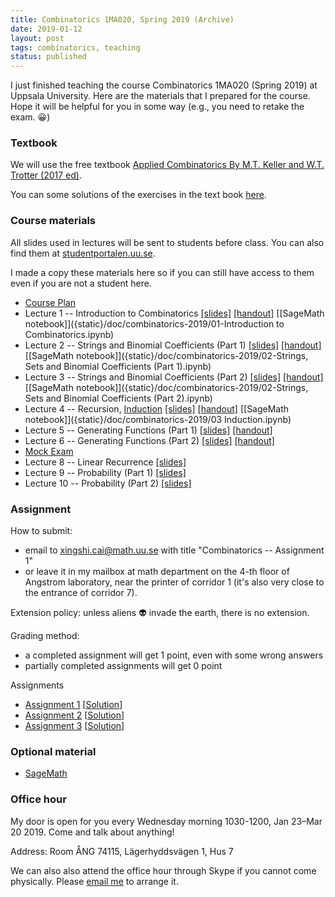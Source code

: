 ```yaml
---
title: Combinatorics 1MA020, Spring 2019 (Archive)
date: 2019-01-12
layout: post
tags: combinatorics, teaching
status: published
---
```


I just finished teaching the course Combinatorics 1MA020 (Spring 2019) at Uppsala University. Here are the
materials that I prepared for the course. Hope it will be helpful for you in some way (e.g., you
need to retake the exam. 😀)

### Textbook

We will use the free textbook [Applied Combinatorics By M.T. Keller and W.T. Trotter (2017 ed)](https://www.rellek.net/appcomb/). 

You can some solutions of the exercises in the text book [here](https://people.math.gatech.edu/~trotter/math-3012/toppage.html).

### Course materials

All slides used in lectures will be sent to students before class.
You can also find them at [studentportalen.uu.se](https://studentportalen.uu.se).

I made a copy these materials here so if you can still have access to them even if you are not a
student here.


* [Course Plan]({static}/doc/combinatorics-2019/course-plan.pdf)
* Lecture 1 -- Introduction to Combinatorics [\[slides\]]({static}/doc/combinatorics-2019/lecture-1.pdf) [\[handout\]]({static}/doc/combinatorics-2019/lecture-1-handout.pdf) [\[SageMath notebook\]]({static}/doc/combinatorics-2019/01-Introduction to Combinatorics.ipynb)
* Lecture 2 -- Strings and Binomial Coefficients (Part 1) [\[slides\]]({static}/doc/combinatorics-2019/lecture-2.pdf) [\[handout\]]({static}/doc/combinatorics-2019/lecture-2-handout.pdf) [\[SageMath notebook\]]({static}/doc/combinatorics-2019/02-Strings, Sets and Binomial Coefficients (Part 1).ipynb)
* Lecture 3 -- Strings and Binomial Coefficients (Part 2) [\[slides\]]({static}/doc/combinatorics-2019/lecture-3.pdf) [\[handout\]]({static}/doc/combinatorics-2019/lecture-3-handout.pdf) [\[SageMath notebook\]]({static}/doc/combinatorics-2019/02-Strings, Sets and Binomial Coefficients (Part 2).ipynb)
* Lecture 4 -- Recursion, [Induction](https://www.smbc-comics.com/comic/proof) [\[slides\]]({static}/doc/combinatorics-2019/lecture-4.pdf) [\[handout\]]({static}/doc/combinatorics-2019/lecture-4-handout.pdf) [\[SageMath notebook\]]({static}/doc/combinatorics-2019/03 Induction.ipynb)
* Lecture 5 -- Generating Functions (Part 1) [\[slides\]]({static}/doc/combinatorics-2019/lecture-5.pdf) [\[handout\]]({static}/doc/combinatorics-2019/lecture-5-handout.pdf)
* Lecture 6 -- Generating Functions (Part 2) [\[slides\]]({static}/doc/combinatorics-2019/lecture-6.pdf) [\[handout\]]({static}/doc/combinatorics-2019/lecture-6-handout.pdf)
* [Mock Exam]({static}/doc/combinatorics-2019/mock-exam.pdf)
* Lecture 8 -- Linear Recurrence [\[slides\]]({static}/doc/combinatorics-2019/lecture-8.pdf)
* Lecture 9 -- Probability (Part 1) [\[slides\]]({static}/doc/combinatorics-2019/lecture-9.pdf)
* Lecture 10 -- Probability (Part 2) [\[slides\]]({static}/doc/combinatorics-2019/lecture-10.pdf)

### Assignment

How to submit:

* email to [xingshi.cai@math.uu.se](mailto:xingshi.cai@math.uu.se) with title "Combinatorics -- Assignment 1"
* or leave it in my mailbox at math department on the 4-th floor of Angstrom laboratory, near the printer of corridor 1 (it's also very close to the entrance of corridor 7).

Extension policy: unless aliens 👽 invade the earth, there is no extension.

Grading method:

* a completed assignment will get 1 point, even with some wrong answers
* partially completed assignments will get 0 point

Assignments

* [Assignment 1]({static}/doc/combinatorics-2019/assignment-1.pdf) \[[Solution]({static}/doc/combinatorics-2019/assignment-1-solution.pdf)\]
* [Assignment 2]({static}/doc/combinatorics-2019/assignment-2.pdf) \[[Solution]({static}/doc/combinatorics-2019/assignment-2-solution.pdf)\]
* [Assignment 3]({static}/doc/combinatorics-2019/assignment-3.pdf) \[[Solution]({static}/doc/combinatorics-2019/assignment-3-solution.pdf)\]


### Optional material

* [SageMath]({static}/doc/combinatorics-2019/sage.pdf)

### Office hour

My door is open for you every Wednesday morning 1030-1200, Jan 23–Mar 20 2019.  Come and talk about
anything!

Address: Room ÅNG 74115, Lägerhyddsvägen 1, Hus 7

We can also also attend the office hour through Skype if you cannot come physically. Please [email
me](mailto:xingshi.cai@math.uu.se) to arrange it.
